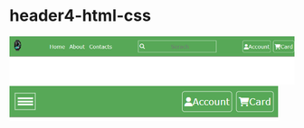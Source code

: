 # header4-html-css
![Screenshort](https://github.com/SawairaSial/header4-html-css/blob/main/headerlop.png?raw=true)
![Screenshort](https://github.com/SawairaSial/header4-html-css/blob/main/headermobile.png?raw=true)
